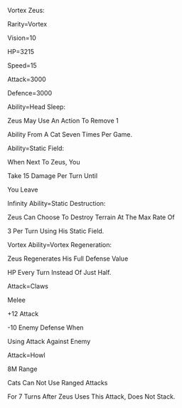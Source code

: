 Vortex Zeus:

Rarity=Vortex

Vision=10

HP=3215

Speed=15

Attack=3000

Defence=3000

Ability=Head Sleep:

Zeus May Use An Action To Remove 1

Ability From A Cat Seven Times Per Game.

Ability=Static Field:

When Next To Zeus, You

Take 15 Damage Per Turn Until

You Leave

Infinity Ability=Static Destruction:

Zeus Can Choose To Destroy Terrain At The Max Rate Of

3 Per Turn Using His Static Field.

Vortex Ability=Vortex Regeneration:

Zeus Regenerates His Full Defense Value

HP Every Turn Instead Of Just Half.

Attack=Claws

Melee

+12 Attack

-10 Enemy Defense When

Using Attack Against Enemy

Attack=Howl

8M Range

Cats Can Not Use Ranged Attacks

For 7 Turns After Zeus Uses This Attack, Does Not Stack.
